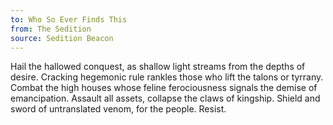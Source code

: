 ```yaml
---
to: Who So Ever Finds This
from: The Sedition
source: Sedition Beacon
---
```


Hail the hallowed conquest, as shallow light streams from the depths of desire. Cracking hegemonic rule rankles those who lift the talons or tyrrany. Combat the high houses whose feline ferociousness signals the demise of emancipation. Assault all assets, collapse the claws of kingship. Shield and sword of untranslated venom, for the people. Resist.
